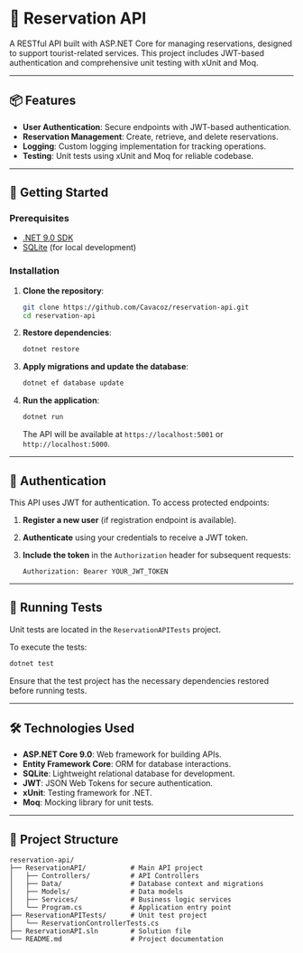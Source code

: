 # 🏨 Reservation API

A RESTful API built with ASP.NET Core for managing reservations, designed to support tourist-related services. This project includes JWT-based authentication and comprehensive unit testing with xUnit and Moq.

---

## 📦 Features

* **User Authentication**: Secure endpoints with JWT-based authentication.
* **Reservation Management**: Create, retrieve, and delete reservations.
* **Logging**: Custom logging implementation for tracking operations.
* **Testing**: Unit tests using xUnit and Moq for reliable codebase.

---

## 🚀 Getting Started

### Prerequisites

* [.NET 9.0 SDK](https://dotnet.microsoft.com/download/dotnet/9.0)
* [SQLite](https://www.sqlite.org/download.html) (for local development)

### Installation

1. **Clone the repository**:

   ```bash
   git clone https://github.com/Cavacoz/reservation-api.git
   cd reservation-api
   ```

2. **Restore dependencies**:

   ```bash
   dotnet restore
   ```

3. **Apply migrations and update the database**:

   ```bash
   dotnet ef database update
   ```

4. **Run the application**:

   ```bash
   dotnet run
   ```

   The API will be available at `https://localhost:5001` or `http://localhost:5000`.

---

## 🔐 Authentication

This API uses JWT for authentication. To access protected endpoints:

1. **Register a new user** (if registration endpoint is available).
2. **Authenticate** using your credentials to receive a JWT token.
3. **Include the token** in the `Authorization` header for subsequent requests:

   ```
   Authorization: Bearer YOUR_JWT_TOKEN
   ```

---

## 🧪 Running Tests

Unit tests are located in the `ReservationAPITests` project.

To execute the tests:

```bash
dotnet test
```

Ensure that the test project has the necessary dependencies restored before running tests.

---

## 🛠️ Technologies Used

* **ASP.NET Core 9.0**: Web framework for building APIs.
* **Entity Framework Core**: ORM for database interactions.
* **SQLite**: Lightweight relational database for development.
* **JWT**: JSON Web Tokens for secure authentication.
* **xUnit**: Testing framework for .NET.
* **Moq**: Mocking library for unit tests.

---

## 📁 Project Structure

```
reservation-api/
├── ReservationAPI/           # Main API project
│   ├── Controllers/          # API Controllers
│   ├── Data/                 # Database context and migrations
│   ├── Models/               # Data models
│   ├── Services/             # Business logic services
│   └── Program.cs            # Application entry point
├── ReservationAPITests/      # Unit test project
│   └── ReservationControllerTests.cs
├── ReservationAPI.sln        # Solution file
└── README.md                 # Project documentation
```